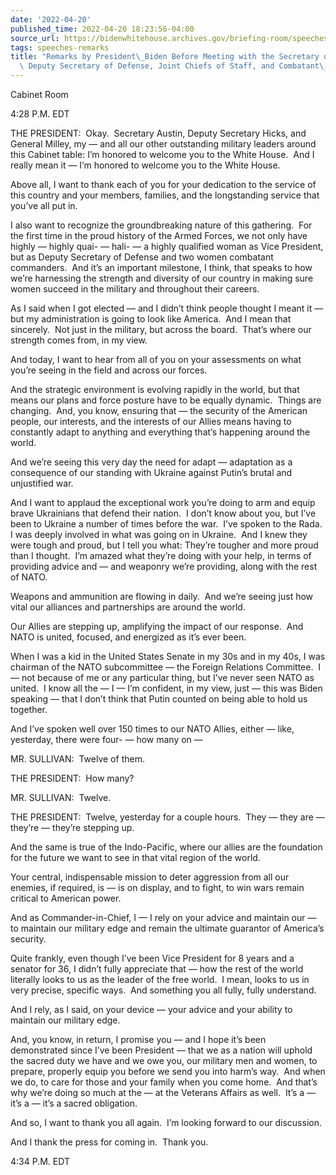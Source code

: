 ```yaml
---
date: '2022-04-20'
published_time: 2022-04-20 18:23:56-04:00
source_url: https://bidenwhitehouse.archives.gov/briefing-room/speeches-remarks/2022/04/20/remarks-by-president-biden-before-meeting-with-the-secretary-of-defense-deputy-secretary-of-defense-joint-chiefs-of-staff-and-combatant-commanders/
tags: speeches-remarks
title: "Remarks by President\_Biden Before Meeting with the Secretary of Defense,\
  \ Deputy Secretary of Defense, Joint Chiefs of Staff, and Combatant\_Commanders"
---
```

 
Cabinet Room

4:28 P.M. EDT

THE PRESIDENT:  Okay.  Secretary Austin, Deputy Secretary Hicks, and
General Milley, my — and all our other outstanding military leaders
around this Cabinet table: I’m honored to welcome you to the White
House.  And I really mean it — I’m honored to welcome you to the White
House. 

Above all, I want to thank each of you for your dedication to the
service of this country and your members, families, and the longstanding
service that you’ve all put in.

I also want to recognize the groundbreaking nature of this gathering. 
For the first time in the proud history of the Armed Forces, we not only
have highly — highly quai- — hali- — a highly qualified woman as Vice
President, but as Deputy Secretary of Defense and two women combatant
commanders.  And it’s an important milestone, I think, that speaks to
how we’re harnessing the strength and diversity of our country in making
sure women succeed in the military and throughout their careers.

As I said when I got elected — and I didn’t think people thought I meant
it — but my administration is going to look like America.  And I mean
that sincerely.  Not just in the military, but across the board.  That’s
where our strength comes from, in my view.

And today, I want to hear from all of you on your assessments on what
you’re seeing in the field and across our forces. 

And the strategic environment is evolving rapidly in the world, but that
means our plans and force posture have to be equally dynamic.  Things
are changing.  And, you know, ensuring that — the security of the
American people, our interests, and the interests of our Allies means
having to constantly adapt to anything and everything that’s happening
around the world.

And we’re seeing this very day the need for adapt — adaptation as a
consequence of our standing with Ukraine against Putin’s brutal and
unjustified war.

And I want to applaud the exceptional work you’re doing to arm and equip
brave Ukrainians that defend their nation.  I don’t know about you, but
I’ve been to Ukraine a number of times before the war.  I’ve spoken to
the Rada.  I was deeply involved in what was going on in Ukraine.  And I
knew they were tough and proud, but I tell you what: They’re tougher and
more proud than I thought.  I’m amazed what they’re doing with your
help, in terms of providing advice and — and weaponry we’re providing,
along with the rest of NATO.  
  
Weapons and ammunition are flowing in daily.  And we’re seeing just how
vital our alliances and partnerships are around the world.   
  
Our Allies are stepping up, amplifying the impact of our response.  And
NATO is united, focused, and energized as it’s ever been.   
  
When I was a kid in the United States Senate in my 30s and in my 40s, I
was chairman of the NATO subcommittee — the Foreign Relations
Committee.  I — not because of me or any particular thing, but I’ve
never seen NATO as united.  I know all the — I — I’m confident, in my
view, just — this was Biden speaking — that I don’t think that Putin
counted on being able to hold us together. 

And I’ve spoken well over 150 times to our NATO Allies, either — like,
yesterday, there were four- — how many on —  
  
MR. SULLIVAN:  Twelve of them.  
  
THE PRESIDENT:  How many?  
  
MR. SULLIVAN:  Twelve.  
  
THE PRESIDENT:  Twelve, yesterday for a couple hours.  They — they are —
they’re — they’re stepping up.   
  
And the same is true of the Indo-Pacific, where our allies are the
foundation for the future we want to see in that vital region of the
world.   
  
Your central, indispensable mission to deter aggression from all our
enemies, if required, is — is on display, and to fight, to win wars
remain critical to American power.  
  
And as Commander-in-Chief, I — I rely on your advice and maintain our —
to maintain our military edge and remain the ultimate guarantor of
America’s security.  
  
Quite frankly, even though I’ve been Vice President for 8 years and a
senator for 36, I didn’t fully appreciate that — how the rest of the
world literally looks to us as the leader of the free world.  I mean,
looks to us in very precise, specific ways.  And something you all
fully, fully understand.  
  
And I rely, as I said, on your device — your advice and your ability to
maintain our military edge.  
  
And, you know, in return, I promise you — and I hope it’s been
demonstrated since I’ve been President — that we as a nation will uphold
the sacred duty we have and we owe you, our military men and women, to
prepare, properly equip you before we send you into harm’s way.  And
when we do, to care for those and your family when you come home.  And
that’s why we’re doing so much at the — at the Veterans Affairs as
well.  It’s a — it’s a — it’s a sacred obligation.   
  
And so, I want to thank you all again.  I’m looking forward to our
discussion. 

And I thank the press for coming in.  Thank you.  
  
4:34 P.M. EDT
